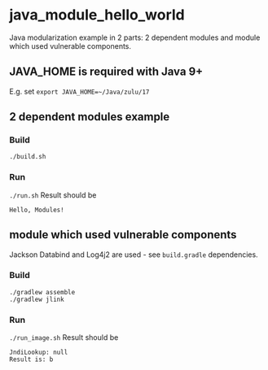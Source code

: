 # java_module_hello_world
Java modularization example in 2 parts: 2 dependent modules and module which used vulnerable components.

## JAVA_HOME is required with Java 9+
E.g. set ```export JAVA_HOME=~/Java/zulu/17```

## 2 dependent modules example
### Build
`./build.sh`

### Run
`./run.sh`
Result should be
```shell
Hello, Modules!
```

## module which used vulnerable components
Jackson Databind and Log4j2 are used - see `build.gradle` dependencies.
### Build
```shell
./gradlew assemble
./gradlew jlink
```

### Run
```./run_image.sh```
Result should be 
```shell
JndiLookup: null
Result is: b
```
